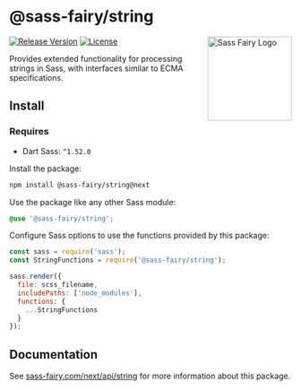 # @sass-fairy/string

<a href="https://sass-fairy.com/"><img src="https://sass-fairy.com/img/logo.svg" alt="Sass Fairy Logo" width="150" align="right" /></a>

[![Release Version](https://img.shields.io/npm/v/@sass-fairy/string/next.svg)](https://www.npmjs.com/package/@sass-fairy/string/v/next)
[![License](https://img.shields.io/badge/License-MIT-blue.svg)](https://opensource.org/licenses/MIT)

Provides extended functionality for processing strings in Sass, with interfaces similar to ECMA specifications.

## Install

### Requires

* Dart Sass: `^1.52.0`

Install the package:

```bash
npm install @sass-fairy/string@next
```

Use the package like any other Sass module:

```scss
@use '@sass-fairy/string';
```

Configure Sass options to use the functions provided by this package:

```js
const sass = require('sass');
const StringFunctions = require('@sass-fairy/string');

sass.render({
  file: scss_filename,
  includePaths: ['node_modules'],
  functions: {
    ...StringFunctions
  }
});
```

## Documentation

See [sass-fairy.com/next/api/string](http://sass-fairy.com/next/api/string) for more information about this package.
